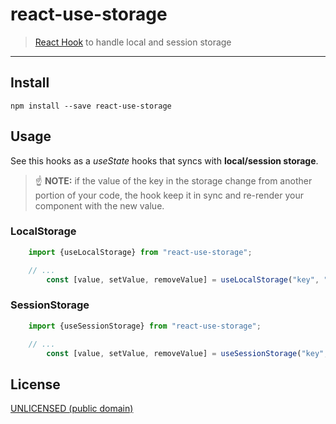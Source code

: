 # react-use-storage

> [React Hook](https://reactjs.org/docs/hooks-intro.html) to handle local and session storage

* * *

## Install

	npm install --save react-use-storage

## Usage

See this hooks as a *useState* hooks that syncs with **local/session storage**.

> ☝️ **NOTE:** if the value of the key in the storage change from another portion of your code, the hook keep it in sync and re-render your component with the new value.

### LocalStorage

```javascript
	import {useLocalStorage} from "react-use-storage";

	// ...
		const [value, setValue, removeValue] = useLocalStorage("key", "default value");

```

### SessionStorage

```javascript
	import {useSessionStorage} from "react-use-storage";

	// ...
		const [value, setValue, removeValue] = useSessionStorage("key", "default value");

```

## License

[UNLICENSED (public domain)](./LICENSE)
